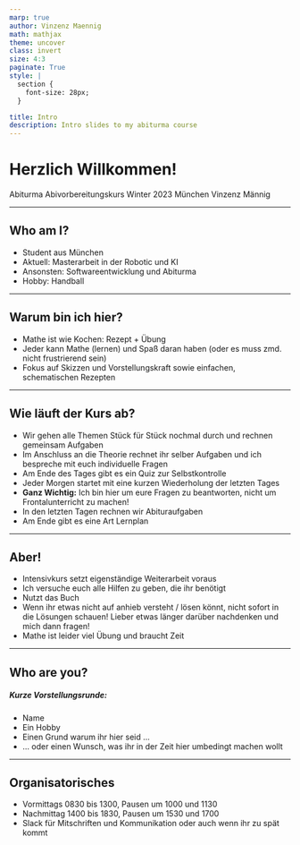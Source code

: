 ```yaml
---
marp: true
author: Vinzenz Maennig
math: mathjax
theme: uncover
class: invert
size: 4:3
paginate: True
style: |
  section {
    font-size: 28px;
  }

title: Intro
description: Intro slides to my abiturma course
---
```

[comment]: <> (<span style="color:blue">If you need more colors</span>)
[comment]: <> (<!--color: red-->)
[comment]: <> (use underscore to make a command local)
[comment]: <> (| Syntax | Description |
| ----------- | ----------- |
| Header | Title |
| Paragraph | Text |)

# Herzlich Willkommen!
Abiturma Abivorbereitungskurs
Winter 2023 München
Vinzenz Männig

---
<!--header: Intro | Who am I?-->
<!--footer: Abiturma Abivorbereitungskurs | Winter 2023 München | Vinzenz Männig-->

## Who am I?
- Student aus München
- Aktuell: Masterarbeit in der Robotic und KI
- Ansonsten: Softwareentwicklung und Abiturma
- Hobby: Handball

---
<!--header: Intro | Warum bin ich hier?-->
## Warum bin ich hier?
- Mathe ist wie Kochen: Rezept + Übung
- Jeder kann Mathe (lernen) und Spaß daran haben (oder es muss zmd. nicht frustrierend sein)
- Fokus auf Skizzen und Vorstellungskraft sowie einfachen,
schematischen Rezepten

---
<!--header: Intro | Wie läuft der Kurs ab?-->
## Wie läuft der Kurs ab?
- Wir gehen alle Themen Stück für Stück nochmal durch und rechnen gemeinsam Aufgaben
- Im Anschluss an die Theorie rechnet ihr selber Aufgaben und ich bespreche mit euch individuelle Fragen
- Am Ende des Tages gibt es ein Quiz zur Selbstkontrolle
- Jeder Morgen startet mit eine kurzen Wiederholung der letzten Tages
- **Ganz Wichtig:** Ich bin hier um eure Fragen zu beantworten, nicht um Frontalunterricht zu machen!
- In den letzten Tagen rechnen wir Abituraufgaben
- Am Ende gibt es eine Art Lernplan

---
<!--header: Intro | Aber!-->
## Aber!
- Intensivkurs setzt eigenständige Weiterarbeit voraus
- Ich versuche euch alle Hilfen zu geben, die ihr benötigt
- Nutzt das Buch
- Wenn ihr etwas nicht auf anhieb versteht / lösen könnt, nicht sofort in die Lösungen schauen! Lieber etwas länger darüber nachdenken und mich dann fragen!
- Mathe ist leider viel Übung und braucht Zeit

---
<!--header: Intro | Who are you?-->
## Who are you?
##### Kurze Vorstellungsrunde:
- Name
- Ein Hobby
- Einen Grund warum ihr hier seid ...
- ... oder einen Wunsch, was ihr in der Zeit hier umbedingt machen wollt

---
<!--header: Intro | Organisatorisches-->
## Organisatorisches
- Vormittags 0830 bis 1300, Pausen um 1000 und 1130
- Nachmittag 1400 bis 1830, Pausen um 1530 und 1700
- Slack für Mitschriften und Kommunikation oder auch wenn ihr zu spät kommt